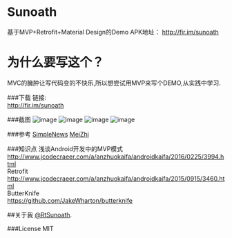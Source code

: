 # Sunoath
基于MVP+Retrofit+Material Design的Demo APK地址： http://fir.im/sunoath


 为什么要写这个？
============================

  MVC的臃肿让写代码变的不快乐,所以想尝试用MVP来写个DEMO,从实践中学习.

###下载
   链接:<br/>http://fir.im/sunoath<br/>
   
###截图
![image](https://github.com/Rtsunoath/Sunoath/blob/master/Img/1.png)
![image](https://github.com/Rtsunoath/Sunoath/blob/master/Img/3.png)
![image](https://github.com/Rtsunoath/Sunoath/blob/master/Img/4.png)
![image](https://github.com/Rtsunoath/Sunoath/blob/master/Img/5.png)

###参考
[SimpleNews](https://github.com/liuling07/SimpleNews)
[MeiZhi](https://github.com/drakeet/Meizhi)

###知识点
浅谈Android开发中的MVP模式<br/>http://www.jcodecraeer.com/a/anzhuokaifa/androidkaifa/2016/0225/3994.html
</br>
Retrofit <br/>http://www.jcodecraeer.com/a/anzhuokaifa/androidkaifa/2015/0915/3460.html</br>
ButterKnife<br/>https://github.com/JakeWharton/butterknife</br>

##关于我
[@RtSunoath](http://weibo.com/Rtsunoath).

###License
MIT










